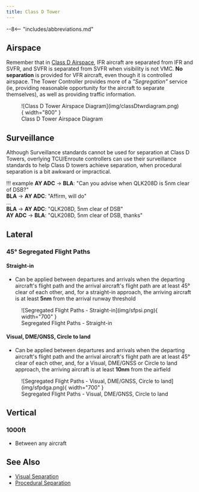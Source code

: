 ```yaml
---
title: Class D Tower
---
```


--8<-- "includes/abbreviations.md"

## Airspace
Remember that in [Class D Airspace](../../controller-skills/classofairspace), IFR aircraft are separated from IFR and SVFR, and SVFR is separated from SVFR when visibility is not VMC. **No separation** is provided for VFR aircraft, even though it is controlled airspace. The Tower Controller provides more of a *"Segregation"* service (ie, providing reasonable opportunity for the aircraft to separate themselves), as well as providing traffic information.

<figure markdown>
![Class D Tower Airspace Diagram](img/classDtwrdiagram.png){ width="800" }
  <figcaption>Class D Tower Airspace Diagram</figcaption>
</figure>

## Surveillance
Although Surveillance standards cannot be used for separation at Class D Towers, overlying TCU/Enroute controllers can use their surveillance standards to help Class D towers achieve separation, when procedural separation is a bit awkward or impractical.

!!! example
    <span class="hotline">**AY ADC** -> **BLA**</span>: "Can you advise when QLK208D is 5nm clear of DSB?"  
    <span class="hotline">**BLA** -> **AY ADC**</span>: "Affirm, will do"  
    ...  
    <span class="hotline">**BLA** -> **AY ADC**</span>: "QLK208D, 5nm clear of DSB"  
    <span class="hotline">**AY ADC** -> **BLA**</span>: "QLK208D, 5nm clear of DSB, thanks"

## Lateral
### 45° Segregated Flight Paths
#### Straight-in
- Can be applied between departures and arrivals when the departing aircraft's flight path and the arrival aircraft's flight path are at least 45° clear of each other, and, for a straight-in approach, the arriving aircraft is at least **5nm** from the arrival runway threshold

<figure markdown>
![Segregated Flight Paths - Straight-in](img/sfpsi.png){ width="700" }
  <figcaption>Segregated Flight Paths - Straight-in</figcaption>
</figure>

#### Visual, DME/GNSS, Circle to land
- Can be applied between departures and arrivals when the departing aircraft's flight path and the arrival aircraft's flight path are at least 45° clear of each other, and, for a Visual, DME/GNSS or Circle to land approach, the arriving aircraft is at least **10nm** from the airfield

<figure markdown>
![Segregated Flight Paths - Visual, DME/GNSS, Circle to land](img/sfpdga.png){ width="700" }
  <figcaption>Segregated Flight Paths - Visual, DME/GNSS, Circle to land</figcaption>
</figure>

## Vertical
### 1000ft
- Between any aircraft

## See Also
- [Visual Separation](../visual)  
- [Procedural Separation](../procedural)

